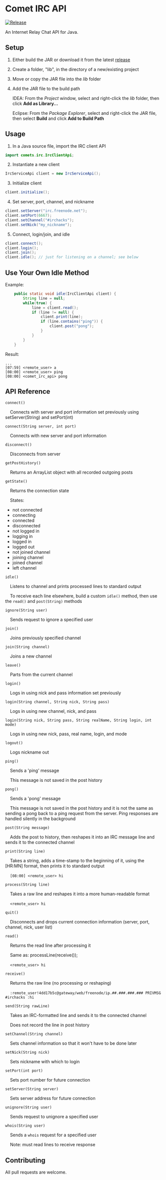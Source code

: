 # Comet IRC API

[![Release](https://img.shields.io/github/release/ronrihoo/Comet-IRC-API/all.svg)](https://github.com/ronrihoo/Comet-IRC-API/releases)

An Internet Relay Chat API for Java.

## Setup

1. Either build the JAR or download it from the latest [release](https://github.com/ronrihoo/Comet-IRC-API/releases)

2. Create a folder, "lib", in the directory of a new/existing project

3. Move or copy the JAR file into the _lib_ folder

4. Add the JAR file to the build path

   IDEA: From the _Project_ window, select and right-click the _lib_ folder, then click **Add as Library...**

   Eclipse: From the _Package Explorer_, select and right-click the JAR file, then select **Build** and click **Add to Build Path**

## Usage

1. In a Java source file, import the IRC client API

```java
import comets.irc.IrcClientApi;
```

2. Instantiate a new client

```java
IrcServiceApi client = new IrcServiceApi();
```

3. Initialize client

```java
client.initialize();
```

4. Set server, port, channel, and nickname

```java
client.setServer("irc.freenode.net");
client.setPort(6667);
client.setChannel("#irchacks");
client.setNick("my_nickname");
```

5. Connect, login/join, and idle

```java
client.connect();
client.login();
client.join();
client.idle(); // just for listening on a channel; see below
```

## Use Your Own Idle Method

Example: 

```java
    public static void idle(IrcClientApi client) {
        String line = null;
        while(true) {
            line = client.read();
            if (line != null) {
                client.print(line);
                if (line.contains("ping")) {
                    client.post("pong");
                }
            }
        }
    }
```

Result:

```
...
[07:59] <remote_user> a
[08:00] <remote_user> ping
[08:00] <comet_irc_api> pong
```

## API Reference

`connect()`

&nbsp;&nbsp;&nbsp;&nbsp;Connects with server and port information set previously using setServer(String) and setPort(int)

`connect(String server, int port)`

&nbsp;&nbsp;&nbsp;&nbsp;Connects with new server and port information

`disconnect()`

&nbsp;&nbsp;&nbsp;&nbsp;Disconnects from server

`getPostHistory()`

&nbsp;&nbsp;&nbsp;&nbsp;Returns an ArrayList<String> object with all recorded outgoing posts

`getState()`

&nbsp;&nbsp;&nbsp;&nbsp;Returns the connection state

&nbsp;&nbsp;&nbsp;&nbsp;States:
 * not connected
 * connecting
 * connected
 * disconnected
 * not logged in
 * logging in
 * logged in
 * logged out
 * not joined channel
 * joining channel
 * joined channel
 * left channel

`idle()`

&nbsp;&nbsp;&nbsp;&nbsp;Listens to channel and prints processed lines to standard output

&nbsp;&nbsp;&nbsp;&nbsp;To receive each line elsewhere, build a custom `idle()` method, then use the `read()` and `post(String)` methods

`ignore(String user)`

&nbsp;&nbsp;&nbsp;&nbsp;Sends request to ignore a specified user

`join()`

&nbsp;&nbsp;&nbsp;&nbsp;Joins previously specified channel

`join(String channel)`

&nbsp;&nbsp;&nbsp;&nbsp;Joins a new channel

`leave()`

&nbsp;&nbsp;&nbsp;&nbsp;Parts from the current channel

`login()`

&nbsp;&nbsp;&nbsp;&nbsp;Logs in using nick and pass information set previously

`login(String channel, String nick, String pass)`

&nbsp;&nbsp;&nbsp;&nbsp;Logs in using new channel, nick, and pass

`login(String nick, String pass, String realName, String login, int mode)`

&nbsp;&nbsp;&nbsp;&nbsp;Logs in using new nick, pass, real name, login, and mode

`logout()`

&nbsp;&nbsp;&nbsp;&nbsp;Logs nickname out

`ping()`

&nbsp;&nbsp;&nbsp;&nbsp;Sends a 'ping' message

&nbsp;&nbsp;&nbsp;&nbsp;This message is not saved in the post history

`pong()`

&nbsp;&nbsp;&nbsp;&nbsp;Sends a 'pong' message

&nbsp;&nbsp;&nbsp;&nbsp;This message is not saved in the post history and it is not the same as sending a pong back to a ping request from the server. Ping responses are handled silently in the background

`post(String message)`

&nbsp;&nbsp;&nbsp;&nbsp;Adds the post to history, then reshapes it into an IRC message line and sends it to the connected channel

`print(String line)`

&nbsp;&nbsp;&nbsp;&nbsp;Takes a string, adds a time-stamp to the beginning of it, using the [HR:MN] format, then prints it to standard output

&nbsp;&nbsp;&nbsp;&nbsp;```[08:00] <remote_user> hi```

`process(String line)`

&nbsp;&nbsp;&nbsp;&nbsp;Takes a raw line and reshapes it into a more human-readable format

&nbsp;&nbsp;&nbsp;&nbsp;```<remote_user> hi```

`quit()`

&nbsp;&nbsp;&nbsp;&nbsp;Disconnects and drops current connection information (server, port, channel, nick, user list)

`read()`

&nbsp;&nbsp;&nbsp;&nbsp;Returns the read line after processing it

&nbsp;&nbsp;&nbsp;&nbsp;Same as: processLine(receive());

&nbsp;&nbsp;&nbsp;&nbsp;```<remote_user> hi```

`receive()`

&nbsp;&nbsp;&nbsp;&nbsp;Returns the raw line (no processing or reshaping)

&nbsp;&nbsp;&nbsp;&nbsp;```:remote_user!4dd17b5c@gateway/web/freenode/ip.##.###.###.### PRIVMSG #irchacks :hi```

`send(String rawLine)`

&nbsp;&nbsp;&nbsp;&nbsp;Takes an IRC-formatted line and sends it to the connected channel

&nbsp;&nbsp;&nbsp;&nbsp;Does not record the line in post history

`setChannel(String channel)`

&nbsp;&nbsp;&nbsp;&nbsp;Sets channel information so that it won't have to be done later

`setNick(String nick)`

&nbsp;&nbsp;&nbsp;&nbsp;Sets nickname with which to login

`setPort(int port)`

&nbsp;&nbsp;&nbsp;&nbsp;Sets port number for future connection

`setServer(String server)`

&nbsp;&nbsp;&nbsp;&nbsp;Sets server address for future connection

`unignore(String user)`

&nbsp;&nbsp;&nbsp;&nbsp;Sends request to unignore a specified user

`whois(String user)`

&nbsp;&nbsp;&nbsp;&nbsp;Sends a `whois` request for a specified user

&nbsp;&nbsp;&nbsp;&nbsp;Note: must read lines to receive response

## Contributing

All pull requests are welcome.